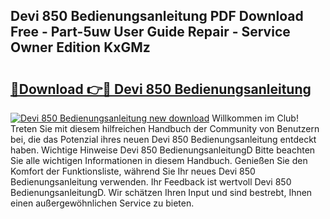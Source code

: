 ## Devi 850 Bedienungsanleitung PDF Download Free - Part-5uw User Guide Repair - Service Owner Edition KxGMz

# <h2><a href="http://df5avva.blite.top/?on=Devi+850+Bedienungsanleitung">🔗Download 👉🔴 Devi 850 Bedienungsanleitung</a></h2>

[![Devi 850 Bedienungsanleitung new download](https://i.imgur.com/lujVjoI.png)](http://df5avva.blite.top/?on=Devi+850+Bedienungsanleitung)
Willkommen im Club! Treten Sie mit diesem hilfreichen Handbuch der Community von Benutzern bei, die das Potenzial ihres neuen Devi 850 Bedienungsanleitung entdeckt haben. Wichtige Hinweise Devi 850 BedienungsanleitungD Bitte beachten Sie alle wichtigen Informationen in diesem Handbuch. Genießen Sie den Komfort der Funktionsliste, während Sie Ihr neues Devi 850 Bedienungsanleitung verwenden. Ihr Feedback ist wertvoll Devi 850 BedienungsanleitungD. Wir schätzen Ihren Input und sind bestrebt, Ihnen einen außergewöhnlichen Service zu bieten.

